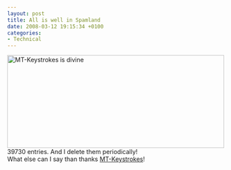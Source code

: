 ```yaml
---
layout: post
title: All is well in Spamland
date: 2008-03-12 19:15:34 +0100
categories:
- Technical
---
```

<p><img src="http://www.rusiczki.net/blog/blogpics/mtkeystrokes-is-divine.png" width="500" height="215" alt="MT-Keystrokes is divine" class="image" /><br />
39730 entries. And I delete them periodically!<br />
What else can I say than thanks <a href="http://overstated.net/projects/mt-keystrokes/">MT-Keystrokes</a>!</p>
